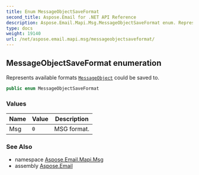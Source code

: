 ```yaml
---
title: Enum MessageObjectSaveFormat
second_title: Aspose.Email for .NET API Reference
description: Aspose.Email.Mapi.Msg.MessageObjectSaveFormat enum. Represents available formats MessageObject could be saved to
type: docs
weight: 19140
url: /net/aspose.email.mapi.msg/messageobjectsaveformat/
---
```

## MessageObjectSaveFormat enumeration

Represents available formats [`MessageObject`](../messageobject/) could be saved to.

```csharp
public enum MessageObjectSaveFormat
```

### Values

| Name | Value | Description |
| --- | --- | --- |
| Msg | `0` | MSG format. |

### See Also

* namespace [Aspose.Email.Mapi.Msg](../../aspose.email.mapi.msg/)
* assembly [Aspose.Email](../../)


